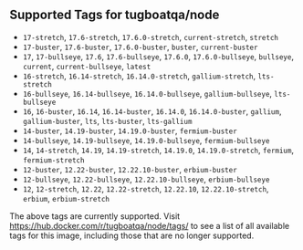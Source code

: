 ## Supported Tags for tugboatqa/node

* `17-stretch`, `17.6-stretch`, `17.6.0-stretch`, `current-stretch`, `stretch`
* `17-buster`, `17.6-buster`, `17.6.0-buster`, `buster`, `current-buster`
* `17`, `17-bullseye`, `17.6`, `17.6-bullseye`, `17.6.0`, `17.6.0-bullseye`, `bullseye`, `current`, `current-bullseye`, `latest`
* `16-stretch`, `16.14-stretch`, `16.14.0-stretch`, `gallium-stretch`, `lts-stretch`
* `16-bullseye`, `16.14-bullseye`, `16.14.0-bullseye`, `gallium-bullseye`, `lts-bullseye`
* `16`, `16-buster`, `16.14`, `16.14-buster`, `16.14.0`, `16.14.0-buster`, `gallium`, `gallium-buster`, `lts`, `lts-buster`, `lts-gallium`
* `14-buster`, `14.19-buster`, `14.19.0-buster`, `fermium-buster`
* `14-bullseye`, `14.19-bullseye`, `14.19.0-bullseye`, `fermium-bullseye`
* `14`, `14-stretch`, `14.19`, `14.19-stretch`, `14.19.0`, `14.19.0-stretch`, `fermium`, `fermium-stretch`
* `12-buster`, `12.22-buster`, `12.22.10-buster`, `erbium-buster`
* `12-bullseye`, `12.22-bullseye`, `12.22.10-bullseye`, `erbium-bullseye`
* `12`, `12-stretch`, `12.22`, `12.22-stretch`, `12.22.10`, `12.22.10-stretch`, `erbium`, `erbium-stretch`

The above tags are currently supported. Visit https://hub.docker.com/r/tugboatqa/node/tags/ to see a list of all available tags for this image, including those that are no longer supported.
